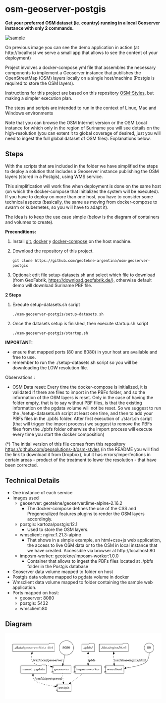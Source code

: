 # osm-geoserver-postgis

**Get your preferred OSM dataset (ie. country) running in a local Geoserver instance with only 2 commands.**

<a href="https://www.youtube.com/watch?v=XpFxNAVAy3k" rel="video">![sample](./img/osm-geoserver-postgis-optimized.gif)</a>

On previous image you can see the demo application in action (at http://localhost we serve a small app that allows to see the content of your deployment)

Project involves a docker-compose.yml file that assembles the necessary components to implement a Geoserver instance that publishes the OpenStreetMap (OSM) layers locally on a single host/machine (Postgis is required to store the OSM layers).

Instructions for this project are based on this repository [OSM-Styles](https://github.com/geosolutions-it/osm-styles), but making a simpler execution plan.

The steps and scripts are intended to run in the context of Linux, Mac and Windows environments

Note that you can browse the OSM Internet version or the OSM Local instance for which only in the region of Suriname you will see details on the high-resolution (you can extent it to global coverage of desired, just you will need to ingest the full global dataset of OSM files). Explanations below.

## Steps

With the scripts that are included in the folder we have simplified the steps to deploy a solution that includes a Geoserver instance publishing the OSM layers (stored in a Postgis), using WMS service.

This simplification will work fine when deployment is done on the same host (on which the docker-compose that initializes the system will be executed). If you have to deploy on more than one host, you have to consider some technical aspects (basically, the same as moving from docker-compose to swarm or kubernetes, so you will have to adapt it).

The idea is to keep the use case simple (below is the diagram of containers and volumes to create).

**Preconditions:**

1. Install [git](https://github.com/git-guides/install-git), [docker](https://docs.docker.com/engine/install/ubuntu/) y [docker-compose](https://docs.docker.com/compose/install/) on the host machine.

2. Download the repository of this project.

   ```
   git clone https://github.com/geotekne-argentina/osm-geoserver-postgis
   ```

3. Optional: edit file setup-datasets.sh and select which file to download (from GeoFabrik, https://download.geofabrik.de/), otherwise default demo will download Suriname PBF file.

**2 Steps**

1. Execute setup-datasets.sh script

   ```
   ./osm-geoserver-postgis/setup-datasets.sh
   ```

2. Once the datasets setup is finished, then execute startup.sh script

   ```
   ./osm-geoserver-postgis/startup.sh
   ```

**IMPORTANT:**
 - ensure that mapped ports (80 and 8080) in your host are available and free to use.
 - remember to run the ./setup-datasets.sh script so you will be downloading the LOW resolution file.

Observations :

- OSM Data reset: Every time the docker-compose is initialized, it is validated if there are files to import in the PBFs folder, and so the information of the OSM layers is reset. Only in the case of having the folder empty, that is to say without PBF files, is that the existing information on the pgdata volume will not be reset. So we suggest to run the ./setup-datasets.sh script at least one time, and then to add your PBFs files in the ./pbfs folder. After first execution of ./start.sh script (that will trigger the import process) we suggest to remove the PBFs files from the ./pbfs folder otherwise the import process will execute every time you start the docker composition)

(*) The initial version of this file comes from this repository https://github.com/geosolutions-it/osm-styles (in the README you will find the link to download it from Dropbox), but it has errors/imperfections in certain areas - product of the treatment to lower the resolution - that have been corrected.


## Technical Details

- One instance of each service
- Images used
  - geoserver: geotekne/geoserver:lime-alpine-2.16.2
    - The docker-compose defines the use of the CSS and Pregeneralized features plugins to render the OSM layers accordingly.
  - postgis: kartoza/postgis:12.1
    - Used to store the OSM layers.
  - wmsclient: nginx:1.21.3-alpine
    - That shows in a simple example, an html+css+js web application, the access to live OSM data or to the OSM in local instance that we have created. Accessible via browser at http://localhost:80
  - imposm-worker: geotekne/imposm-worker:1.0.0
	  + Container that allows to ingest the PBFs files located at ./pbfs folder in the Postgis database
- Geoserver data volume mapped to folder on host
- Postgis data volume mapped to pgdata volume in docker
- Wmsclient data volume mapped to folder containing the sample web application.
- Ports mapped on host:
  - geoserver: 8080
  - postgis: 5432
  - wmsclient:80

## Diagram

![](./diagram.png)

